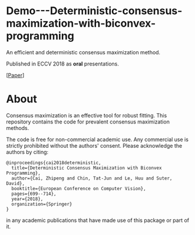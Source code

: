 # Demo---Deterministic-consensus-maximization-with-biconvex-programming

An efficient and deterministic consensus maximization method. 

Published in ECCV 2018 as **oral** presentations.

[[Paper](https://arxiv.org/pdf/1807.09436.pdf)]

About
=====

Consensus maximization is an effective tool for robust fitting. This repository contains the code for prevalent consensus maximization methods.

The code is free for non-commercial academic use. Any commercial use is strictly 
prohibited without the authors' consent. Please acknowledge the authors by citing:

```
@inproceedings{cai2018deterministic,
  title={Deterministic Consensus Maximization with Biconvex Programming},
  author={Cai, Zhipeng and Chin, Tat-Jun and Le, Huu and Suter, David},
  booktitle={European Conference on Computer Vision},
  pages={699--714},
  year={2018},
  organization={Springer}
}
```
in any academic publications that have made use of this package or part of it.


